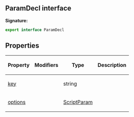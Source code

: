 
## ParamDecl interface

**Signature:**

```typescript
export interface ParamDecl 
```

## Properties

<table><thead><tr><th>

Property


</th><th>

Modifiers


</th><th>

Type


</th><th>

Description


</th></tr></thead>
<tbody><tr><td>

[key](/reference/paramdecl/key.md)


</td><td>


</td><td>

string


</td><td>


</td></tr>
<tr><td>

[options](/reference/paramdecl/options.md)


</td><td>


</td><td>

[ScriptParam](/reference/scriptparam.md)


</td><td>


</td></tr>
</tbody></table>
